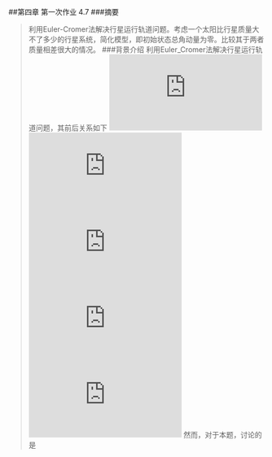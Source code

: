 ##第四章 第一次作业 4.7
###摘要
>利用Euler-Cromer法解决行星运行轨道问题。考虑一个太阳比行星质量大不了多少的行星系统，简化模型，即初始状态总角动量为零。比较其于两者质量相差很大的情况。
###背景介绍
利用Euler_Cromer法解决行星运行轨道问题，其前后关系如下
![公式1](http://latex.codecogs.com/gif.latex?v_%7Bx%2Ci&plus;1%7D%3Dv_%7Bx%2Ci%7D-%5Cfrac%7B4%5Cpi%20x_%7Bi%7D%7D%7Br_%7Bi%7D%5E3%7D%5CDelta%20t)
![公式2](http://latex.codecogs.com/gif.latex?x_%7Bi&plus;1%7D%3Dx_%7Bi%7D&plus;v_%7Bx%2Ci&plus;1%7D%5CDelta%20t)
![公式3](http://latex.codecogs.com/gif.latex?v_%7By%2Ci&plus;1%7D%3Dv_%7By%2Ci%7D-%5Cfrac%7B4%5Cpi%20y_%7Bi%7D%7D%7Br_%7Bi%7D%5E3%7D%5CDelta%20t)
![公式4](http://latex.codecogs.com/gif.latex?y_%7Bi&plus;1%7D%3Dy_%7Bi%7D&plus;v_%7By%2Ci&plus;1%7D%5CDelta%20t)
![公式5](http://latex.codecogs.com/gif.latex?r_%7Bi%7D%3D%28x_%7Bi%7D%5E2&plus;y_%7Bi%7D%5E2%29%5E%7B1/2%7D)
然而，对于本题，讨论的是